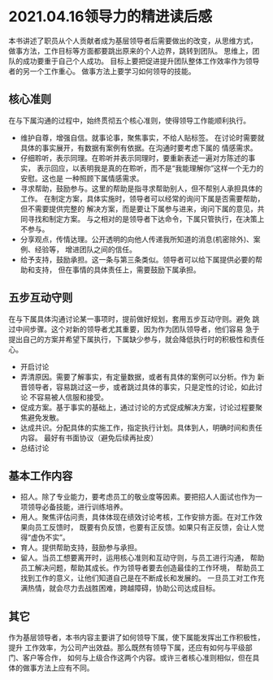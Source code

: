 # 2021.04.16领导力的精进读后感

本书讲述了职员从个人贡献者成为基层领导者后需要做出的改变，从思维方式，
做事方法，工作目标等方面都要跳出原来的个人边界，跳转到团队。
思维上，团队的成功要重于自己个人成功。
目标上要把促进提升团队整体工作效率作为领导者的另一个工作重心。
做事方法上要学习如何领导的技能。

## 核心准则
在与下属沟通的过程中，始终贯彻五个核心准则，使得领导工作能顺利执行。
- 维护自尊，增强自信。就事论事，聚焦事实，不给人贴标签。
在讨论时需要就具体的事实展开，有数据有案例有依据。在沟通时要考虑下属的
情感需求。
- 仔细聆听，表示同理。在聆听并表示同理时，要重新表述一遍对方陈述的事实，
表示回应，以表明我是真的在聆听，而不是“我能理解你”这样一个无力的安慰。这也是
一种照顾下属情感需求。
- 寻求帮助，鼓励参与。这里的帮助是指寻求帮助别人，但不帮别人承担具体的工作。
在制定方案，具体实施时，领导者可以经常的询问下属是否需要帮助，但不需要提供完整的
解决方案，而是要让下属参与进来，询问下属的意见，共同寻找和制定方案。
与之相对的是领导者下达命令，下属只管执行，在决策上不参与。
- 分享观点，传情达理。公开透明的向他人传递我所知道的消息(机密除外)、案例、经验等，
增进团队之间的信任。
- 给予支持，鼓励承担。这一条与第三条类似。领导者可以给下属提供必要的帮助和支持，
但在事情的具体责任上，需要鼓励下属承担。

## 五步互动守则
在与下属具体沟通讨论某一事项时，提前做好规划，套用五步互动守则。避免
跳过中间步骤。这个对新的领导者尤其重要，因为作为团队领导者，他们容易
急于提出自己的方案并希望下属执行，下属缺少参与，就会降低执行时的积极性和责任心。
- 开启讨论
- 弄清原因。需要了解事实，有定量数据，或者有具体的案例可以分析。作为
新晋领导者，容易跳过这一步，或者跳过具体的事实，只是定性的讨论，如此讨论
不容易被人信服和接受。
- 促成方案。基于事实的基础上，通过讨论的方式促成解决方案，讨论过程要聚焦避免发散。
- 达成共识。分配具体的实施工作，指定执行计划。具体到人，明确时间和责任内容。
最好有书面协议（避免后续再扯皮）
- 总结讨论

## 基本工作内容
- 招人。除了专业能力，要考虑员工的敬业度等因素。要把招人人面试也作为一项领导必备技能，进行训练培养。
- 用人。聚焦评估问责，具体体现在绩效讨论考核，工作安排方面。在对工作效果向员工反馈时，
既要有负反馈，也要有正反馈。如果只有正反馈，会让人觉得“虚伪不实”。
- 育人。提供帮助支持，鼓励参与承担。
- 留人。当员工想要离开时，运用核心准则和互动守则，与员工进行沟通，
帮助员工解决问题，帮助其成长。作为领导者要去创造最佳的工作环境，
帮助员工找到工作的意义，让他们知道自己是在不断成长和发展的。
一旦员工对工作充满热情，就会尽力去战胜困难，跨越障碍，协助公司达成目标。


## 其它
作为基层领导者，本书内容主要讲了如何领导下属，使下属能发挥出工作积极性，提升
工作效率，为公司产出效益。那么既然有领导下属，还应有如何与平级部门、客户等合作，
如何与上级合作这两个内容。或许三者核心准则相似，但在具体的做事方法上应有不同。
